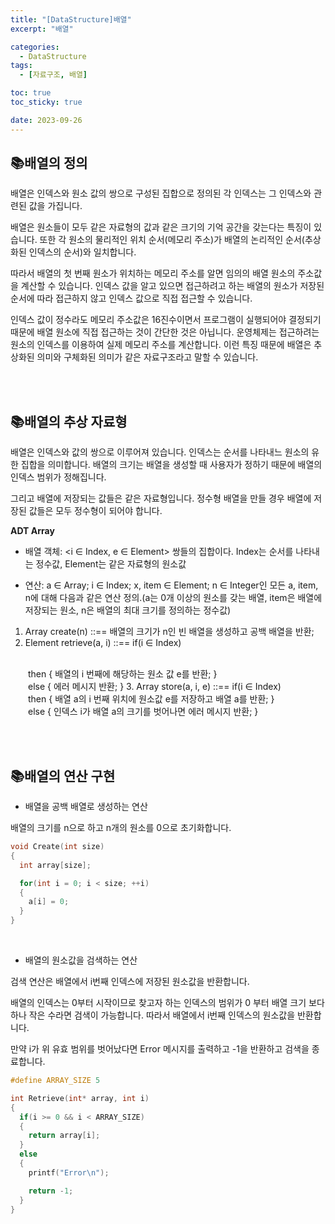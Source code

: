 ```yaml
---
title: "[DataStructure]배열"
excerpt: "배열"

categories:
  - DataStructure
tags:
  - [자료구조, 배열]

toc: true
toc_sticky: true

date: 2023-09-26
---
```


## 📚배열의 정의
배열은 인덱스와 원소 값의 쌍으로 구성된 집합으로 정의된 각 인덱스는 그 인덱스와 관련된 값을 가집니다.

배열은 원소들이 모두 같은 자료형의 값과 같은 크기의 기억 공간을 갖는다는 특징이 있습니다. 또한 각 원소의 물리적인 위치 순서(메모리 주소)가 배열의 논리적인 순서(추상화된 인덱스의 순서)와 일치합니다.

따라서 배열의 첫 번째 원소가 위치하는 메모리 주소를 알면 임의의 배열 원소의 주소값을 계산할 수 있습니다. 인덱스 값을 알고 있으면 접근하려고 하는 배열의 원소가 저장된 순서에 따라 접근하지 않고 인덱스 값으로 직접 접근할 수 있습니다.

인덱스 값이 정수라도 메모리 주소값은 16진수이면서 프로그램이 실행되어야 결정되기 때문에 배열 원소에 직접 접근하는 것이 간단한 것은 아닙니다. 운영체제는 접근하려는 원소의 인덱스를 이용하여 실제 메모리 주소를 계산합니다. 이런 특징 때문에 배열은 추상화된 의미와 구체화된 의미가 같은 자료구조라고 말할 수 있습니다.

<br><br>

## 📚배열의 추상 자료형
배열은 인덱스와 값의 쌍으로 이루어져 있습니다. 인덱스는 순서를 나타내느 원소의 유한 집합을 의미합니다. 배열의 크기는 배열을 생성할 때 사용자가 정하기 때문에 배열의 인덱스 범위가 정해집니다.

그리고 배열에 저장되는 값들은 같은 자료형입니다. 정수형 배열을 만들 경우 배열에 저장된 값들은 모두 정수형이 되어야 합니다.

**ADT Array**

* 배열 객체: <i ∈ Index, e ∈ Element> 쌍들의 집합이다. Index는 순서를 나타내는 정수값, Element는 같은 자료형의 원소값

* 연산: a ∈ Array; i ∈ Index; x, item ∈ Element; n ∈ Integer인 모든 a, item, n에 대해 다음과 같은 연산 정의.(a는 0개 이상의 원소를 갖는 배열, item은 배열에 저장되는 원소, n은 배열의 최대 크기를 정의하는 정수값)

1. Array create(n) ::== 배열의 크기가 n인 빈 배열을 생성하고 공백 배열을 반환;
2. Element retrieve(a, i) ::== if(i ∈ Index)
<br>
　　then { 배열의 i 번째에 해당하는 원소 값 e를 반환; }
<br>
　　else { 에러 메시지 반환; }
3. Array store(a, i, e) ::== if(i ∈ Index)
<br>
　　then { 배열 a의 i 번째 위치에 원소값 e를 저장하고 배열 a를 반환; }
<br>
　　else { 인덱스 i가 배열 a의 크기를 벗어나면 에러 메시지 반환; }

<br><br>

## 📚배열의 연산 구현
* 배열을 공백 배열로 생성하는 연산

배열의 크기를 n으로 하고 n개의 원소를 0으로 초기화합니다.

```c
void Create(int size)
{
  int array[size];

  for(int i = 0; i < size; ++i)
  {
    a[i] = 0;
  }
}
```

<br>

* 배열의 원소값을 검색하는 연산

검색 연산은 배열에서 i번째 인덱스에 저장된 원소값을 반환합니다.

배열의 인덱스는 0부터 시작이므로 찾고자 하는 인덱스의 범위가 0 부터 배열 크기 보다 하나 작은 수라면 검색이 가능합니다. 따라서 배열에서 i번째 인덱스의 원소값을 반환합니다.

만약 i가 위 유효 범위를 벗어났다면 Error 메시지를 출력하고 -1을 반환하고 검색을 종료합니다.

```c
#define ARRAY_SIZE 5

int Retrieve(int* array, int i)
{
  if(i >= 0 && i < ARRAY_SIZE)
  {
    return array[i];
  }
  else
  {
    printf("Error\n");

    return -1;
  }
}
```

<br><br>
